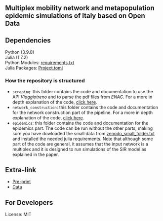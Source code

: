 ## Multiplex mobility network and metapopulation epidemic simulations of Italy based on Open Data

## Dependencies
Python (3.9.0)
\
Julia (1.7.2)
\
Python Modules: [requirements.txt](https://github.com/RiegelGestr/Multiplex_mobility_network_metapopulation_epidemic_Italy/requirements.txt)
\
Julia Packages: [Project.toml](https://github.com/RiegelGestr/Multiplex_mobility_network_metapopulation_epidemic_Italy/Project.toml)

### How the repository is structured
- `scraping`: this folder contains the code and documentation to use the API <em>Viaggiotreno</em> and to parse the pdf files from <em>ENAC</em>. For a more in depth explanation of the code, [click here](https://github.com/borda.md).
- `network_construction`: this folder contains the code and documentation for the network construction part of the pipeline. For a more in depth explanation of the code, [click here](https://github.com/borda.md).
- `epidemics`: this folder contains the code and documentation for the epidemics part. The code can be run without the other parts, making sure you have dowloaded the small data from [zenodo_small_folder.txt](data.com) and installed the needed julia requirements. Note that although some part of the code are general, it assumes that the input network is a multiplex and it is designed to run simulations of the SIR model as explained in the paper.

## Extra-link
- [Pre-print](https://arxiv.org/abs/2205.03639)
- [Data](https://zenodo.com/)

## For Developers
License: MIT
